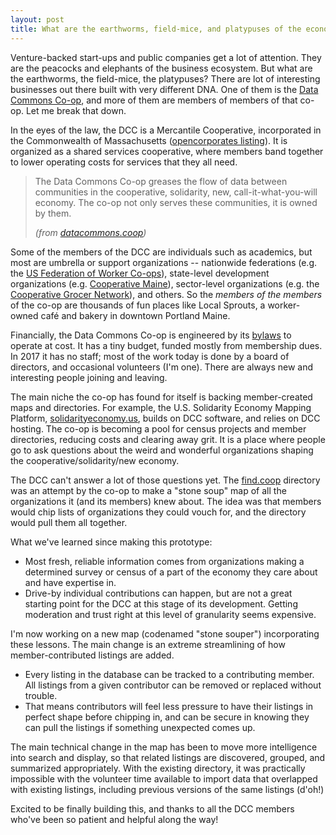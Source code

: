 ```yaml
---
layout: post
title: What are the earthworms, field-mice, and platypuses of the economy?
---
```


Venture-backed start-ups and public companies get a lot of attention.
They are the peacocks and elephants of the business ecosystem.
But what are the earthworms, the field-mice,
the platypuses?  There are lot of interesting businesses
out there built with very different DNA.
One of them is the [Data Commons Co-op](http://datacommons.coop),
and more of them are members of members of that co-op.  Let me break
that down.

In the eyes of the law, the DCC is a Mercantile Cooperative, incorporated
in the Commonwealth of Massachusetts ([opencorporates listing](https://opencorporates.com/companies/us_ma/001083005)).  It is organized as a shared services cooperative,
where members band together to lower operating costs for services that
they all need.

> The Data Commons Co-op greases the flow of data between communities
> in the cooperative, solidarity, new, call-it-what-you-will
> economy. The co-op not only serves these communities, it is owned by
> them.
>
> *(from [datacommons.coop](http://datacommons.coop))*

Some of the members of the DCC are individuals such as academics,
but most are umbrella or support organizations --
nationwide federations
(e.g. the [US Federation of Worker Co-ops](http://usworker.coop)),
state-level development organizations
(e.g. [Cooperative Maine](http://cooperativemaine.coop)),
sector-level organizations
(e.g. the [Cooperative Grocer Network](http://www.cooperativegrocer.coop)),
and others.
So the *members of the members* of the co-op are thousands of fun
places like Local Sprouts, a worker-owned caf&eacute; and bakery
in downtown Portland Maine.

Financially, the Data Commons Co-op is engineered by its
[bylaws](http://member.datacommons.coop/bylaws) to operate at cost.
It has a tiny budget, funded mostly
from membership dues. In 2017 it has no staff; most of the work today
is done by a board of directors, and occasional volunteers (I'm one).
There are always new and interesting people joining and leaving.

The main niche the co-op has found for itself is backing member-created
maps and directories.  For example, the U.S. Solidarity Economy
Mapping Platform, [solidarityeconomy.us](http://solidarityeconomy.us/),
builds on DCC software, and relies on DCC hosting.  The co-op is becoming
a pool for census projects and member directories, reducing costs and
clearing away grit.  It is a place where people go
to ask questions about the weird and wonderful organizations shaping
the cooperative/solidarity/new economy.

The DCC can't answer a lot of those questions yet.
The [find.coop](http://find.coop) directory was an attempt
by the co-op to make a "stone soup" map of all the organizations
it (and its members) knew about.  The idea was that members would
chip lists of organizations they could vouch for, and the directory
would pull them all together.

What we've learned since making this prototype:

 * Most fresh, reliable information comes from organizations making
   a determined survey or census of a part of the economy they
   care about and have expertise in.
 * Drive-by individual contributions can happen, but are not
   a great starting point for the DCC at this stage of its
   development.  Getting moderation and trust right at this
   level of granularity seems expensive.

I'm now working on a new map (codenamed "stone souper") incorporating
these lessons.  The main change is an extreme streamlining of
how member-contributed listings are added.

 * Every listing in the database can be tracked to a contributing
   member.
   All listings from a given contributor can be removed or
   replaced without trouble.
 * That means contributors will feel less pressure to have their
   listings in perfect shape before chipping in, and can be
   secure in knowing they can pull the listings if something
   unexpected comes up.

The main technical change in the map has been to move more intelligence
into search and display, so that related listings are discovered,
grouped, and summarized appropriately.
With the existing directory, it was practically impossible with
the volunteer time available to import data that overlapped
with existing listings, including previous versions of the same
listings (d'oh!)

Excited to be finally building this, and thanks to all the DCC
members who've been so patient and helpful along the way!
